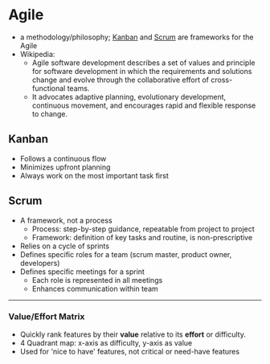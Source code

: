 # Agile

- a methodology/philosophy; [Kanban](#kanban) and [Scrum](#scrum) are frameworks for the Agile 
- Wikipedia:
  - Agile software development describes a set of values and principle for software development in which the requirements and solutions change and evolve through the collaborative effort of cross-functional teams. 
  - It advocates adaptive planning, evolutionary development, continuous movement, and encourages rapid and flexible response to change.

## Kanban

- Follows a continuous flow
- Minimizes upfront planning
- Always work on the most important task first

## Scrum

- A framework, not a process
  - Process: step-by-step guidance, repeatable from project to project
  - Framework: definition of key tasks and routine, is non-prescriptive
- Relies on a cycle of sprints
- Defines specific roles for a team (scrum master, product owner, developers)
- Defines specific meetings for a sprint 
  - Each role is represented in all meetings
  - Enhances communication within team
  
  
  
-----
  
### Value/Effort Matrix
  
  - Quickly rank features by their **value** relative to its **effort** or difficulty.
  - 4 Quadrant map: x-axis as difficulty, y-axis as value
  - Used for 'nice to have' features, not critical or need-have features
